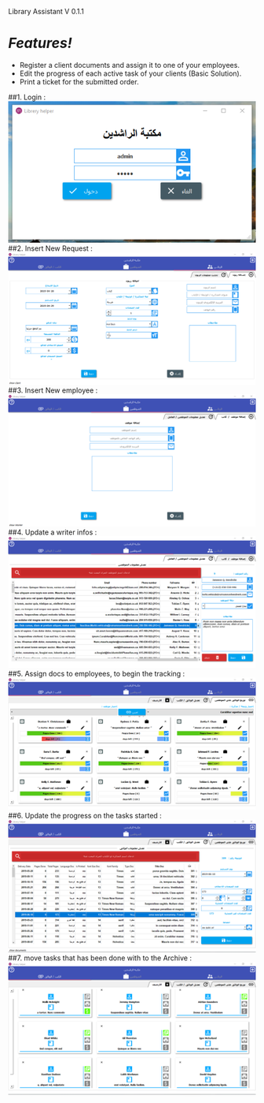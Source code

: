 Library Assistant V 0.1.1

#  _Features!_

- Register a client documents and assign it to one of your employees.
- Edit the progress of each active task of your clients (Basic Solution).
- Print a ticket for the submitted order.
  
##1. Login : <br>
![alt text](https://github.com/ashraf-kx/Library-Assistant/blob/sqlite_based_solution/screenshots/login.png) <br>
##2. Insert New Request : <br>
![alt text](https://github.com/ashraf-kx/Library-Assistant/blob/sqlite_based_solution/screenshots/insrt_new_client.png) <br>
##3. Insert New employee : <br>
![alt text](https://github.com/ashraf-kx/Library-Assistant/blob/sqlite_based_solution/screenshots/insert_new_writer.png) <br>
##4. Update a writer infos : <br>
![alt text](https://github.com/ashraf-kx/Library-Assistant/blob/sqlite_based_solution/screenshots/update_writer_info.png) <br>
##5. Assign docs to employees, to begin the tracking : <br>
![alt text](https://github.com/ashraf-kx/Library-Assistant/blob/sqlite_based_solution/screenshots/assign_docs.png) <br>
##6. Update the progress on the tasks started : <br>
![alt text](https://github.com/ashraf-kx/Library-Assistant/blob/sqlite_based_solution/screenshots/update_docs_progress.png) <br>
##7. move tasks that has been done with to the Archive : <br>
![alt text](https://github.com/ashraf-kx/Library-Assistant/blob/sqlite_based_solution/screenshots/archived_docs.png) <br>


